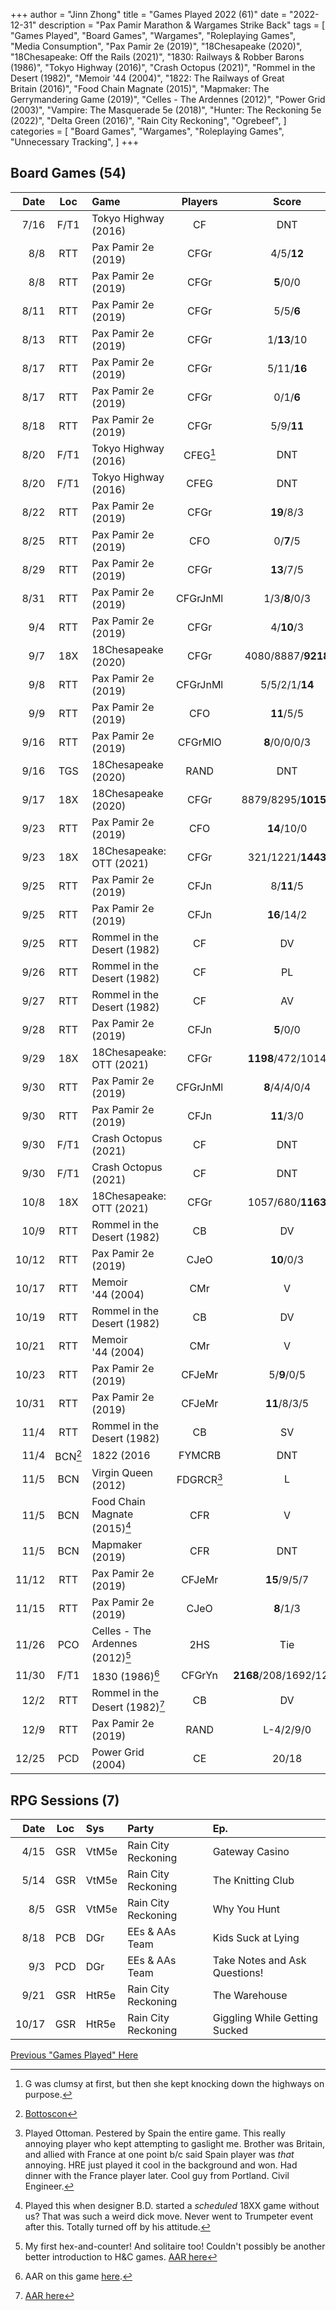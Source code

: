 +++ 
author = "Jinn Zhong" 
title = "Games Played 2022 (61)" 
date = "2022-12-31" 
description = "Pax Pamir Marathon & Wargames Strike Back" 
tags = [
    "Games Played",
    "Board Games",
    "Wargames",
    "Roleplaying Games",
    "Media Consumption",
    "Pax Pamir 2e (2019)",
    "18Chesapeake (2020)",
    "18Chesapeake: Off the Rails (2021)",
    "1830: Railways & Robber Barons (1986)",
    "Tokyo Highway (2016)",
    "Crash Octopus (2021)",
    "Rommel in the Desert (1982)",
    "Memoir '44 (2004)",
    "1822: The Railways of Great Britain (2016)",
    "Food Chain Magnate (2015)",
    "Mapmaker: The Gerrymandering Game (2019)",
    "Celles - The Ardennes (2012)",
    "Power Grid (2003)",
    "Vampire: The Masquerade 5e (2018)",
    "Hunter: The Reckoning 5e (2022)",
    "Delta Green (2016)",
    "Rain City Reckoning",
    "Ogrebeef",
]
categories = [
    "Board Games",
    "Wargames",
    "Roleplaying Games",
    "Unnecessary Tracking",
]
+++
## Board Games (54)

| Date | Loc | Game | Players | Score |
| ---: | :---: | :--- | :---: | :---: |
|7/16| F/T1 | Tokyo Highway (2016) | CF | DNT |
| 8/8 | RTT | Pax Pamir 2e (2019) | CFGr | 4/5/**12** |
| 8/8 | RTT | Pax Pamir 2e (2019) | CFGr | **5**/0/0 |
| 8/11 | RTT | Pax Pamir 2e (2019) | CFGr | 5/5/**6** |
| 8/13 | RTT | Pax Pamir 2e (2019) | CFGr | 1/**13**/10 |
| 8/17 | RTT | Pax Pamir 2e (2019) | CFGr | 5/11/**16** |
| 8/17 | RTT | Pax Pamir 2e (2019) | CFGr | 0/1/**6** |
| 8/18 | RTT | Pax Pamir 2e (2019) | CFGr | 5/9/**11** |
|8/20| F/T1 | Tokyo Highway (2016) | CFEG[^2] | DNT |
|8/20| F/T1 | Tokyo Highway (2016) | CFEG | DNT |
| 8/22 | RTT | Pax Pamir 2e (2019) | CFGr | **19**/8/3 |
| 8/25 | RTT | Pax Pamir 2e (2019) | CFO | 0/**7**/5 |
| 8/29 | RTT | Pax Pamir 2e (2019) | CFGr | **13**/7/5 |
| 8/31 | RTT | Pax Pamir 2e (2019) | CFGrJnMl | 1/3/**8**/0/3 |
| 9/4 | RTT | Pax Pamir 2e (2019) | CFGr | 4/**10**/3 |
| 9/7 | 18X | 18Chesapeake (2020) | CFGr | 4080/8887/**9218** |
| 9/8 | RTT | Pax Pamir 2e (2019) | CFGrJnMl | 5/5/2/1/**14** |
| 9/9 | RTT | Pax Pamir 2e (2019) | CFO | **11**/5/5 |
| 9/16 | RTT | Pax Pamir 2e (2019) | CFGrMlO | **8**/0/0/0/3 |
| 9/16 | TGS | 18Chesapeake (2020) | RAND | DNT |
| 9/17 | 18X | 18Chesapeake (2020) | CFGr | 8879/8295/**10154** |
| 9/23 | RTT | Pax Pamir 2e (2019) | CFO | **14**/10/0 |
| 9/23 | 18X | 18Chesapeake: OTT (2021) | CFGr | 321/1221/**1443** |
| 9/25 | RTT | Pax Pamir 2e (2019) | CFJn | 8/**11**/5 |
| 9/25 | RTT | Pax Pamir 2e (2019) | CFJn | **16**/14/2 |
| 9/25 | RTT | Rommel in the Desert (1982) | CF | DV |
| 9/26 | RTT | Rommel in the Desert (1982) | CF | PL |
| 9/27 | RTT | Rommel in the Desert (1982) | CF | AV |
| 9/28 | RTT | Pax Pamir 2e (2019) | CFJn | **5**/0/0 |
| 9/29 | 18X | 18Chesapeake: OTT (2021) | CFGr | **1198**/472/1014 |
| 9/30 | RTT | Pax Pamir 2e (2019) | CFGrJnMl | **8**/4/4/0/4 |
| 9/30 | RTT | Pax Pamir 2e (2019) | CFJn | **11**/3/0 |
| 9/30 | F/T1 | Crash Octopus (2021) | CF | DNT |
| 9/30 | F/T1 | Crash Octopus (2021) | CF | DNT |
| 10/8 | 18X | 18Chesapeake: OTT (2021) | CFGr | 1057/680/**1163** |
| 10/9 | RTT | Rommel in the Desert (1982) | CB | DV |
| 10/12 | RTT | Pax Pamir 2e (2019) | CJeO | **10**/0/3 |
| 10/17 | RTT | Memoir '44 (2004) | CMr | V |
| 10/19 | RTT | Rommel in the Desert (1982) | CB | DV |
| 10/21 | RTT | Memoir '44 (2004) | CMr | V |
| 10/23 | RTT | Pax Pamir 2e (2019) | CFJeMr | 5/**9**/0/5 |
| 10/31 | RTT | Pax Pamir 2e (2019) | CFJeMr | **11**/8/3/5 |
| 11/4 | RTT | Rommel in the Desert (1982) | CB | SV |
| 11/4 | BCN[^3] | 1822 (2016 | FYMCRB | DNT |
| 11/5 | BCN | Virgin Queen (2012) | FDGRCR[^4] | L |
| 11/5 | BCN | Food Chain Magnate (2015)[^5] | CFR | V |
|11/5 | BCN | Mapmaker (2019) | CFR | DNT |
| 11/12 | RTT | Pax Pamir 2e (2019) | CFJeMr | **15**/9/5/7 |
| 11/15 | RTT | Pax Pamir 2e (2019) | CJeO | **8**/1/3 |
| 11/26 | PCO | Celles - The Ardennes (2012)[^6] | 2HS | Tie |
| 11/30 | F/T1 | 1830 (1986)[^1] | CFGrYn | **2168**/208/1692/1237 |
| 12/2 | RTT | Rommel in the Desert (1982)[^7] | CB | DV |
| 12/9 | RTT | Pax Pamir 2e (2019) | RAND | L-4/2/9/0 |
| 12/25 | PCD | Power Grid (2004) | CE | 20/18 |

## RPG Sessions (7)

| Date | Loc | Sys | Party | Ep. |
| ---: | :---: | :--- | :--- |:--- |
| 4/15 | GSR | VtM5e | Rain City Reckoning | Gateway Casino |
| 5/14 | GSR | VtM5e | Rain City Reckoning | The Knitting Club |
| 8/5 | GSR | VtM5e | Rain City Reckoning | Why You Hunt |
| 8/18 | PCB | DGr | EEs & AAs Team | Kids Suck at Lying |
| 9/3 | PCD | DGr | EEs & AAs Team | Take Notes and Ask Questions! |
| 9/21 | GSR | HtR5e | Rain City Reckoning | The Warehouse |
| 10/17 | GSR | HtR5e | Rain City Reckoning | Giggling While Getting Sucked |

[Previous "Games Played" Here](https://journal.jinnzhong.com/tags/games-played/)

[^1]: AAR on this game [here](https://journal.jinnzhong.com/won-first-18xx-game.-dont-know-how./).
[^2]: G was clumsy at first, but then she kept knocking down the highways on purpose.
[^3]: [Bottoscon](https://sites.google.com/site/bottoscon/home)
[^4]: Played Ottoman. Pestered by Spain the entire game. This really annoying player who kept attempting to gaslight me. Brother was Britain, and allied with France at one point b/c said Spain player was _that_ annoying. HRE just played it cool in the background and won. Had dinner with the France player later. Cool guy from Portland. Civil Engineer.
[^5]: Played this when designer B.D. started a _scheduled_ 18XX game without us? That was such a weird dick move. Never went to Trumpeter event after this. Totally turned off by his attitude.
[^6]: My first hex-and-counter! And solitaire too! Couldn't possibly be another better introduction to H&C games. [AAR here](https://journal.jinnzhong.com/aar-celles-the-ardennes-2012-g01/)
[^7]: [AAR here](https://journal.jinnzhong.com/encirclement-via-jalo-oasis/)
